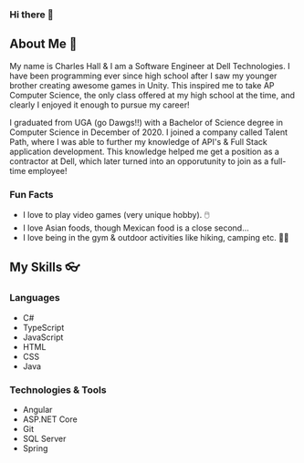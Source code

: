 ### Hi there 👋
## About Me 🚀
My name is Charles Hall & I am a Software Engineer at Dell Technologies. I have been programming ever since high school after I saw my younger brother creating awesome games in Unity. This inspired me to take AP Computer Science, the only class offered at my high school at the time, and clearly I enjoyed it enough to pursue my career! 

I graduated from UGA (go Dawgs!!) with a Bachelor of Science degree in Computer Science in December of 2020. I joined a company called Talent Path, where I was able to further my knowledge of API's & Full Stack application development. This knowledge helped me get a position as a contractor at Dell, which later turned into an opporutunity to join as a full-time employee!

### Fun Facts
- I love to play video games (very unique hobby). 🖱️
- I love Asian foods, though Mexican food is a close second...
- I love being in the gym & outdoor activities like hiking, camping etc. 🏋️‍♂️

## My Skills 👓

### Languages
- C#
- TypeScript
- JavaScript
- HTML
- CSS
- Java

### Technologies & Tools
- Angular
- ASP.NET Core
- Git
- SQL Server
- Spring


